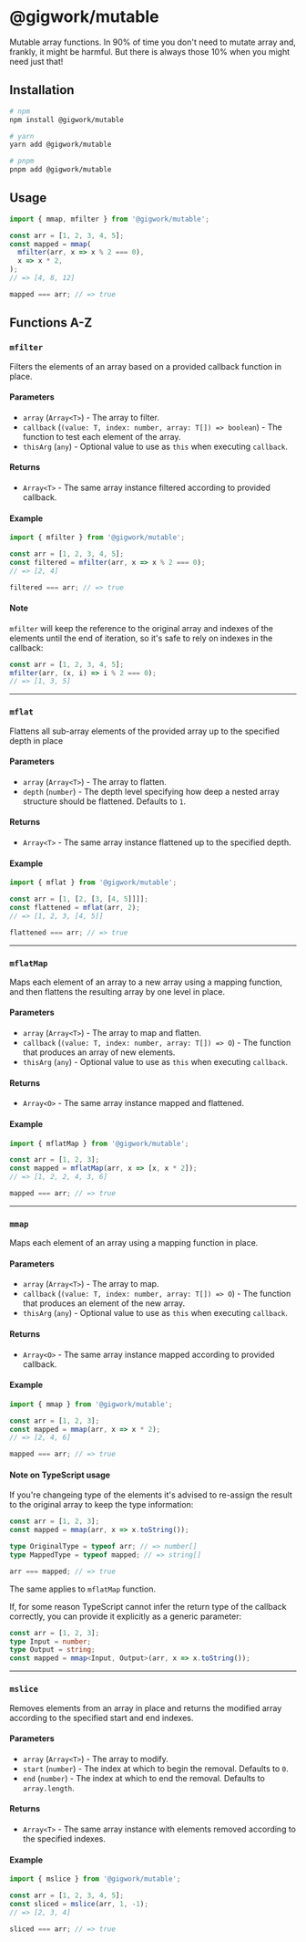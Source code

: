 # @gigwork/mutable

Mutable array functions. In 90% of time you don't need to mutate array and, frankly, it might be harmful. But there is always those 10% when you might need just that!

## Installation

```bash
# npm
npm install @gigwork/mutable

# yarn
yarn add @gigwork/mutable

# pnpm
pnpm add @gigwork/mutable
```

## Usage

```javascript
import { mmap, mfilter } from '@gigwork/mutable';

const arr = [1, 2, 3, 4, 5];
const mapped = mmap(
  mfilter(arr, x => x % 2 === 0),
  x => x * 2,
);
// => [4, 8, 12]

mapped === arr; // => true
```

## Functions A-Z

### `mfilter`

Filters the elements of an array based on a provided callback function in place.

#### Parameters

- `array` (`Array<T>`) - The array to filter.
- `callback` (`(value: T, index: number, array: T[]) => boolean`) - The function to test each element of the array.
- `thisArg` (`any`) - Optional value to use as `this` when executing `callback`.

#### Returns

- `Array<T>` - The same array instance filtered according to provided callback.

#### Example

```javascript
import { mfilter } from '@gigwork/mutable';

const arr = [1, 2, 3, 4, 5];
const filtered = mfilter(arr, x => x % 2 === 0);
// => [2, 4]

filtered === arr; // => true
```

#### Note

`mfilter` will keep the reference to the original array and indexes of the elements until the end of iteration, so it's safe to rely on indexes in the callback:

```javascript
const arr = [1, 2, 3, 4, 5];
mfilter(arr, (x, i) => i % 2 === 0);
// => [1, 3, 5]
```

---

### `mflat`

Flattens all sub-array elements of the provided array up to the specified depth in place

#### Parameters

- `array` (`Array<T>`) - The array to flatten.
- `depth` (`number`) - The depth level specifying how deep a nested array structure should be flattened. Defaults to `1`.

#### Returns

- `Array<T>` - The same array instance flattened up to the specified depth.

#### Example

```javascript
import { mflat } from '@gigwork/mutable';

const arr = [1, [2, [3, [4, 5]]]];
const flattened = mflat(arr, 2);
// => [1, 2, 3, [4, 5]]

flattened === arr; // => true
```

---

### `mflatMap`

Maps each element of an array to a new array using a mapping function, and then flattens the resulting array by one level in place.

#### Parameters

- `array` (`Array<T>`) - The array to map and flatten.
- `callback` (`(value: T, index: number, array: T[]) => O`) - The function that produces an array of new elements.
- `thisArg` (`any`) - Optional value to use as `this` when executing `callback`.

#### Returns

- `Array<O>` - The same array instance mapped and flattened.

#### Example

```javascript
import { mflatMap } from '@gigwork/mutable';

const arr = [1, 2, 3];
const mapped = mflatMap(arr, x => [x, x * 2]);
// => [1, 2, 2, 4, 3, 6]

mapped === arr; // => true
```

---

### `mmap`

Maps each element of an array using a mapping function in place.

#### Parameters

- `array` (`Array<T>`) - The array to map.
- `callback` (`(value: T, index: number, array: T[]) => O`) - The function that produces an element of the new array.
- `thisArg` (`any`) - Optional value to use as `this` when executing `callback`.

#### Returns

- `Array<O>` - The same array instance mapped according to provided callback.

#### Example

```javascript
import { mmap } from '@gigwork/mutable';

const arr = [1, 2, 3];
const mapped = mmap(arr, x => x * 2);
// => [2, 4, 6]

mapped === arr; // => true
```

#### Note on TypeScript usage

If you're changeing type of the elements it's advised to re-assign the result to the original array to keep the type information:

```typescript
const arr = [1, 2, 3];
const mapped = mmap(arr, x => x.toString());

type OriginalType = typeof arr; // => number[]
type MappedType = typeof mapped; // => string[]

arr === mapped; // => true
```

The same applies to `mflatMap` function.

If, for some reason TypeScript cannot infer the return type of the callback correctly, you can provide it explicitly as a generic parameter:

```typescript
const arr = [1, 2, 3];
type Input = number;
type Output = string;
const mapped = mmap<Input, Output>(arr, x => x.toString());
```

---

### `mslice`

Removes elements from an array in place and returns the modified array according to the specified start and end indexes.

#### Parameters

- `array` (`Array<T>`) - The array to modify.
- `start` (`number`) - The index at which to begin the removal. Defaults to `0`.
- `end` (`number`) - The index at which to end the removal. Defaults to `array.length`.

#### Returns

- `Array<T>` - The same array instance with elements removed according to the specified indexes.

#### Example

```javascript
import { mslice } from '@gigwork/mutable';

const arr = [1, 2, 3, 4, 5];
const sliced = mslice(arr, 1, -1);
// => [2, 3, 4]

sliced === arr; // => true
```
